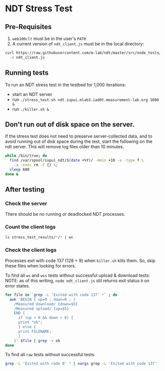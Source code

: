 # NDT Stress Test

## Pre-Requisites

1. `web100clt` must be in the user's `PATH`
1. A current version of `ndt_client.js` must be in the local directory:

```bash
curl https://raw.githubusercontent.com/m-lab/ndt/master/src/node_tests/ndt_client.js \
  -o ndt_client.js
```

## Running tests

To run an NDT stress test in the testbed for 1,000 iterations:
 * start an NDT server
 * run `./stress_test.sh ndt.iupui.mlab3.iad0t.measurement-lab.org 1000 &`
 * run `./killer.sh &`

## Don't run out of disk space on the server.

If the stress test does not need to preserve server-collected data, and to
avoid running out of disk space during the test, start the following on the ndt
server. This will remove log files older than 10 minutes.

```bash
while /bin/true; do
  find /var/spool/iupui_ndt/$(date +%Y)/ -mmin +10 -a -type f \
    -a -exec rm -f {} \;
  sleep 600
done &
```

## After testing

### Check the server

There should be no running or deadlocked NDT processes.

### Count the client logs

```bash
ls stress_test_results/*/* | wc
```

### Check the client logs

Processes exit with code 137 (128 + 9) when `killer.sh` kills them. So, skip
these files when looking for errors.

To find all `ws` and `wss` tests without successful upload & download tests:
NOTE: as of this writing, `node ndt_client.js` stil returns exit status `0` on
error states.

```bash
for file in `grep -L 'Exited with code 137' *` ; do
  awk 'BEGIN { up=0 ; down=0 ; }
    /Measured download/ {down=$5}
    /Measured upload/ {up=$5}
    END {
      if (up > 0 && down > 0) {
      print "ok";
      } else {
      print FILENAME;
      }
    }' $file | grep -v ok
done
```

To find all `raw` tests without successful tests:

```bash
grep -L 'Exited with code 0' * | xargs grep -L 'Exited with code 137'
```
